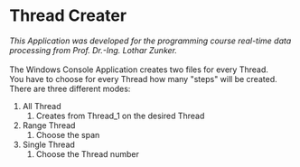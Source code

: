 # Thread Creater
*This Application was developed for the programming course real-time data processing from Prof. Dr.-Ing. Lothar Zunker.*\
\
The Windows Console Application creates two files for every Thread.\
You have to choose for every Thread how many "steps" will be created.\
There are three different modes:
1. All Thread
   1. Creates from Thread_1 on the desired Thread
2. Range Thread
   1. Choose the span
3. Single Thread
   1. Choose the Thread number

